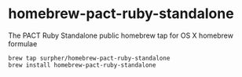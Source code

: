 # homebrew-pact-ruby-standalone
The PACT Ruby Standalone public homebrew tap for OS X homebrew formulae

    brew tap surpher/homebrew-pact-ruby-standalone
    brew install homebrew-pact-ruby-standalone